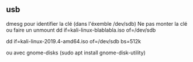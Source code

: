 ## usb
dmesg pour identifier la clé (dans l'éxemble /dev/sdb) Ne pas monter la clé ou faire un unmount
dd if=kali-linux-blablabla.iso of=/dev/sdb

dd if=kali-linux-2019.4-amd64.iso of=/dev/sdb bs=512k



ou avec gnome-disks (sudo apt install gnome-disk-utility)

